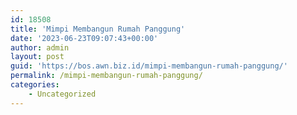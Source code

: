 ```yaml
---
id: 18508
title: 'Mimpi Membangun Rumah Panggung'
date: '2023-06-23T09:07:43+00:00'
author: admin
layout: post
guid: 'https://bos.awn.biz.id/mimpi-membangun-rumah-panggung/'
permalink: /mimpi-membangun-rumah-panggung/
categories:
    - Uncategorized
---
```


